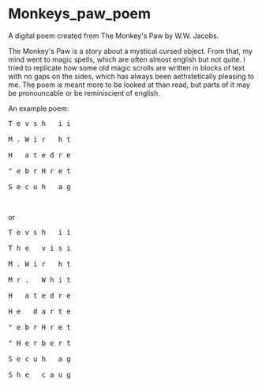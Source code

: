 # Monkeys_paw_poem
A digital poem created from The Monkey's Paw by W.W. Jacobs.

The Monkey's Paw is a story about a mystical cursed object. From that, my mind went to magic spells, which are often almost english but not quite. I tried to replicate how some old magic scrolls are written in blocks of text with no gaps on the sides, which has always been aethstetically pleasing to me. The poem is meant more to be looked at than read, but parts of it may be pronouncable or be reminiscient of english.

An example poem:<br> 
  <pre class="tab">T e v s h   i i <br>
M . W i r   h t<br>
H   a t e d r e<br>
" e b r H r e t<br>
S e c u h   a g</pre><br>

  
or<br>
  <pre class="tab">T e v s h   i i<br>
T h e   v i s i<br>
M . W i r   h t<br>
M r .   W h i t<br>
H   a t e d r e<br>
H e   d a r t e<br>
" e b r H r e t<br>
" H e r b e r t<br>
S e c u h   a g<br>
S h e   c a u g</pre><br>

